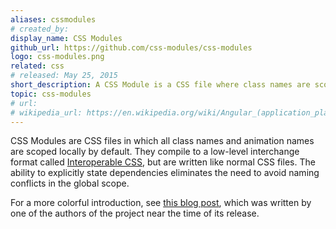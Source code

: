 ```yaml
---
aliases: cssmodules
# created_by: 
display_name: CSS Modules
github_url: https://github.com/css-modules/css-modules
logo: css-modules.png
related: css
# released: May 25, 2015
short_description: A CSS Module is a CSS file where class names are scoped locally by default.
topic: css-modules
# url: 
# wikipedia_url: https://en.wikipedia.org/wiki/Angular_(application_platform)
---
```

CSS Modules are CSS files in which all class names and animation names are scoped locally by default. They compile to a low-level interchange format called [Interoperable CSS](https://github.com/css-modules/icss), but are written like normal CSS files. The ability to explicitly state dependencies eliminates the need to avoid naming conflicts in the global scope.

For a more colorful introduction, see [this blog post](https://glenmaddern.com/articles/css-modules), which was written by one of the authors of the project near the time of its release.
